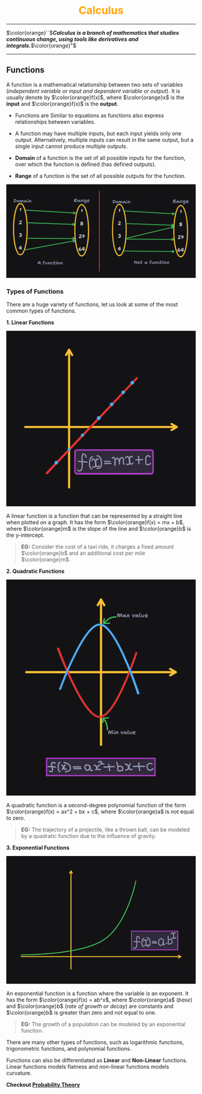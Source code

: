<!-- 
    Author : Kannan Jayachandran
    File : Calculus.md
 -->

<h1 align="center" style="color: orange"> Calculus </h1>

---

$\color{orange}``$**_Calculus is a branch of mathematics that studies continuous change,  using tools like derivatives and integrals._**$\color{orange}"$

---

## Functions

A function is a mathematical relationship between two sets of variables (_independent variable or input and dependent variable or output_). It is usually denote by $\color{orange}f(x)$, where $\color{orange}x$ is the **input** and $\color{orange}f(x)$ is the **output**.   

- Functions are Similar to equations as functions also express relationships between variables. 

- A function may have multiple inputs, but each input yields only one output. Alternatively, multiple inputs can result in the same output, but a single input cannot produce multiple outputs.

- **Domain** of a function is the set of all possible inputs for the function, over which the function is defined (has defined outputs). 

- **Range** of a function is the set of all possible outputs for the function.


![function with Domain and range](./img/func_img.png)

### Types of Functions

There are a huge variety of functions, let us look at some of the most common types of functions.

**1. Linear Functions**

![Linear function](./img/Linear_func.png)

 A linear function is a function that can be represented by a straight line when plotted on a graph. It has the form $\color{orange}f(x) = mx + b$, where $\color{orange}m$ is the slope of the line  and $\color{orange}b$ is the y-intercept.

 > **EG:** Consider the cost of a taxi ride, it charges a fixed amount $\color{orange}b$  and an additional cost per mile $\color{orange}m$.

 **2. Quadratic Functions**

 ![Quadratic function](./img/quad_func.png)

 A quadratic function is a second-degree polynomial function of the form $\color{orange}f(x) = ax^2 + bx + c$, where $\color{orange}a$ is not equal to zero.

 > **EG:** The trajectory of a projectile, like a thrown ball, can be modeled by a quadratic function due to the influence of gravity.

**3. Exponential Functions**

![Exponential function](./img/exponen_func.png)

An exponential function is a function where the variable is an exponent. It has the form $\color{orange}f(x) = ab^x$, where $\color{orange}a$ (_base_) and $\color{orange}b$ (_rate of growth or decay_) are constants and $\color{orange}b$ is greater than zero and not equal to one.

> **EG:** The growth of a population can be modeled by an exponential function.

There are many other types of functions, such as logarithmic functions, trigonometric functions, and polynomial functions.

Functions can also be differentiated as **Linear** and **Non-Linear** functions. Linear functions models flatness and non-linear functions models curvature.

<!--

Introduction to Functions:
Definition of a function.
Understanding domains and ranges.

Types of Functions:
Linear functions.
Quadratic functions.
Exponential functions.
Logarithmic functions.

Operations on Functions:
Addition, subtraction, multiplication, and division of functions.
Composition of functions.

Limits and Continuity:
Understanding limits.
Evaluating limits algebraically.
Continuity of functions.

Derivatives:
Concept of a derivative.
Derivative rules (power rule, product rule, quotient rule).
Applications of derivatives (rate of change, optimization).

Integration:
Indefinite and definite integrals.
Integration rules.
Applications of integration (area under the curve, finding volumes).

Multivariable Calculus:
Partial derivatives.
Multiple integrals.

Differential Equations:
Basics of ordinary differential equations.

Approximations
   a. Taylor approximation
   b. exponential approximation
   c. logarithmic approximation


https://machinelearningmastery.com/calculus-for-machine-learning-7-day-mini-course/

## Other maths topics

[Linear Programming](https://www.youtube.com/watch?v=E72DWgKP_1Y)


Slope is a measure of how steep a line is. It is defined as the change in the `y-coordinate` (vertical change) divided by the change in the `x-coordinate` (horizontal change) between any two points on the line. 
$$Slope = \frac{rise}{run}$$

**In simple terms it tells us how many units the line moves down for every unit we moves to the right**

### Note

- If a system of linear equations has a unique solution; then they are complete and non-singular.

- If a system of linear equation has infinite solutions; it is redundant and singular.

- if the system of linear equation has no solution; it is called Contradictory and singular.

The constants in the system of equation are not important in determining whether the system is singular or not. -->

**Checkout [Probability Theory](./Probability.md)**
